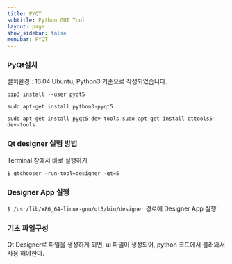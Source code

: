 ```yaml
---
title: PYQT
subtitle: Python GUI Tool
layout: page
show_sidebar: false
menubar: PYQT
---
```


### PyQt설치
설치환경 : 16.04 Ubuntu, Python3 기준으로 작성되었습니다.

`pip3 install --user pyqt5`

`sudo apt-get install python3-pyqt5`

`sudo apt-get install pyqt5-dev-tools sudo apt-get install qttools5-dev-tools`

### Qt designer 실행 방법
Terminal 창에서 바로 실행하기

`$ qtchooser -run-tool=designer -qt=5`

### Designer App 실행
`$ /usr/lib/x86_64-linux-gnu/qt5/bin/designer` 경로에 Designer App 실행'
### 기초 파일구성
Qt Designer로 파일을 생성하게 되면, ui 파일이 생성되어, python 코드에서 불러와서 사용 해야한다.
